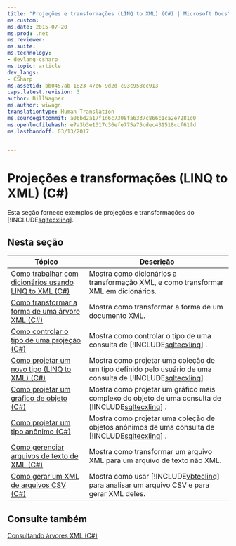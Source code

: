 ```yaml
---
title: "Projeções e transformações (LINQ to XML) (C#) | Microsoft Docs"
ms.custom: 
ms.date: 2015-07-20
ms.prod: .net
ms.reviewer: 
ms.suite: 
ms.technology:
- devlang-csharp
ms.topic: article
dev_langs:
- CSharp
ms.assetid: bb0457ab-1823-47e6-9d2d-c93c958cc913
caps.latest.revision: 3
author: BillWagner
ms.author: wiwagn
translationtype: Human Translation
ms.sourcegitcommit: a06bd2a17f1d6c7308fa6337c866c1ca2e7281c0
ms.openlocfilehash: e7a3b3e1317c36efe775a75cdec431518ccf61fd
ms.lasthandoff: 03/13/2017


---
```

# <a name="projections-and-transformations-linq-to-xml-c"></a>Projeções e transformações (LINQ to XML) (C#)
Esta seção fornece exemplos de projeções e transformações do [!INCLUDE[sqltecxlinq](../../../../csharp/programming-guide/concepts/linq/includes/sqltecxlinq_md.md)].  
  
## <a name="in-this-section"></a>Nesta seção  
  
|Tópico|Descrição|  
|-----------|-----------------|  
|[Como trabalhar com dicionários usando LINQ to XML (C#)](../../../../csharp/programming-guide/concepts/linq/how-to-work-with-dictionaries-using-linq-to-xml.md)|Mostra como dicionários a transformação XML, e como transformar XML em dicionários.|  
|[Como transformar a forma de uma árvore XML (C#)](../../../../csharp/programming-guide/concepts/linq/how-to-transform-the-shape-of-an-xml-tree.md)|Mostra como transformar a forma de um documento XML.|  
|[Como controlar o tipo de uma projeção (C#)](../../../../csharp/programming-guide/concepts/linq/how-to-control-the-type-of-a-projection.md)|Mostra como controlar o tipo de uma consulta de [!INCLUDE[sqltecxlinq](../../../../csharp/programming-guide/concepts/linq/includes/sqltecxlinq_md.md)] .|  
|[Como projetar um novo tipo (LINQ to XML) (C#)](../../../../csharp/programming-guide/concepts/linq/how-to-project-a-new-type-linq-to-xml.md)|Mostra como projetar uma coleção de um tipo definido pelo usuário de uma consulta de [!INCLUDE[sqltecxlinq](../../../../csharp/programming-guide/concepts/linq/includes/sqltecxlinq_md.md)] .|  
|[Como projetar um gráfico de objeto (C#)](../../../../csharp/programming-guide/concepts/linq/how-to-project-an-object-graph.md)|Mostra como projetar um gráfico mais complexo do objeto de uma consulta de [!INCLUDE[sqltecxlinq](../../../../csharp/programming-guide/concepts/linq/includes/sqltecxlinq_md.md)] .|  
|[Como projetar um tipo anônimo (C#)](../../../../csharp/programming-guide/concepts/linq/how-to-project-an-anonymous-type.md)|Mostra como projetar uma coleção de objetos anônimos de uma consulta de [!INCLUDE[sqltecxlinq](../../../../csharp/programming-guide/concepts/linq/includes/sqltecxlinq_md.md)] .|  
|[Como gerenciar arquivos de texto de XML (C#)](../../../../csharp/programming-guide/concepts/linq/how-to-generate-text-files-from-xml.md)|Mostra como transformar um arquivo XML para um arquivo de texto não XML.|  
|[Como gerar um XML de arquivos CSV (C#)](../../../../csharp/programming-guide/concepts/linq/how-to-generate-xml-from-csv-files.md)|Mostra como usar [!INCLUDE[vbteclinq](../../../../csharp/includes/vbteclinq_md.md)] para analisar um arquivo CSV e para gerar XML deles.|  
  
## <a name="see-also"></a>Consulte também  
 [Consultando árvores XML (C#)](../../../../csharp/programming-guide/concepts/linq/querying-xml-trees.md)
